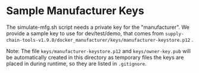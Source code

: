 # Sample Manufacturer Keys

The simulate-mfg.sh script needs a private key for the "manufacturer". We provide a sample key to use for dev/test/demo, that comes from `supply-chain-tools-v1.9.0/docker_manufacturer/keys/manufacturer-keystore.p12` .

Note: The file `keys/manufacturer-keystore.p12` and `keys/owner-key.pub` will be automatically created in this directory as temporary files the keys are placed in during runtime, so they are listed in `.gitignore`.
